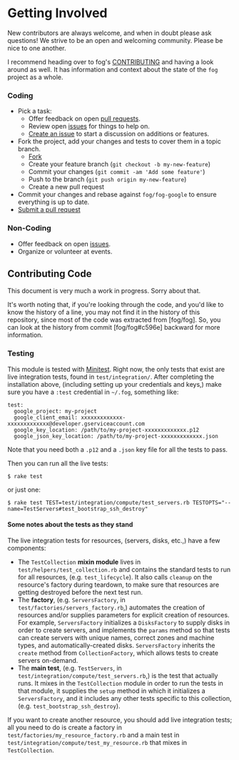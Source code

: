 # Getting Involved

New contributors are always welcome, and when in doubt please ask questions! We strive to be an open and welcoming community. Please be nice to one another.

I recommend heading over to fog's [CONTRIBUTING](https://github.com/fog/fog/blob/master/CONTRIBUTING.md) and having a look around as well.  It has information and context about the state of the `fog` project as a whole.

### Coding

* Pick a task:
  * Offer feedback on open [pull requests](https://github.com/fog/fog-google/pulls).
  * Review open [issues](https://github.com/fog/fog-google/issues) for things to help on.
  * [Create an issue](https://github.com/fog/fog-google/issues/new) to start a discussion on additions or features.
* Fork the project, add your changes and tests to cover them in a topic branch.
  * [Fork](https://github.com/fog/fog-google/fork)
  * Create your feature branch (`git checkout -b my-new-feature`)
  * Commit your changes (`git commit -am 'Add some feature'`)
  * Push to the branch (`git push origin my-new-feature`)
  * Create a new pull request
* Commit your changes and rebase against `fog/fog-google` to ensure everything is up to date.
* [Submit a pull request](https://github.com/fog/fog-google/compare/)

### Non-Coding

* Offer feedback on open [issues](https://github.com/fog/fog-google/issues).
* Organize or volunteer at events.

## Contributing Code

This document is very much a work in progress.  Sorry about that.

It's worth noting that, if you're looking through the code, and you'd like to know the history of a line, you may not find it in the history of this repository, since most of the code was extracted from [fog/fog].  So, you can look at the history from commit [fog/fog#c596e] backward for more information.

### Testing

This module is tested with [Minitest](https://github.com/seattlerb/minitest).  Right now, the only tests that exist are live integration tests, found in `test/integration/`.  After completing the installation above, (including setting up your credentials and keys,) make sure you have a `:test` credential in `~/.fog`, something like:

```
test:
  google_project: my-project
  google_client_email: xxxxxxxxxxxxx-xxxxxxxxxxxxx@developer.gserviceaccount.com
  google_key_location: /path/to/my-project-xxxxxxxxxxxxx.p12
  google_json_key_location: /path/to/my-project-xxxxxxxxxxxxx.json
```

Note that you need both a `.p12` and a `.json` key file for all the tests to pass.

Then you can run all the live tests:

```shell
$ rake test
```

or just one:

```shell
$ rake test TEST=test/integration/compute/test_servers.rb TESTOPTS="--name=TestServers#test_bootstrap_ssh_destroy"
```

#### Some notes about the tests as they stand

The live integration tests for resources, (servers, disks, etc.,) have a few components:

- The `TestCollection` **mixin module** lives in `test/helpers/test_collection.rb` and contains the standard tests to run for all resources, (e.g. `test_lifecycle`).  It also calls `cleanup` on the resource's factory during teardown, to make sure that resources are getting destroyed before the next test run.
- The **factory**, (e.g. `ServersFactory`, in `test/factories/servers_factory.rb`,) automates the creation of resources and/or supplies parameters for explicit creation of resources.  For example, `ServersFactory` initializes a `DisksFactory` to supply disks in order to create servers, and implements the `params` method so that tests can create servers with unique names, correct zones and machine types, and automatically-created disks.  `ServersFactory` inherits the `create` method from `CollectionFactory`, which allows tests to create servers on-demand.
- The **main test**, (e.g. `TestServers`, in `test/integration/compute/test_servers.rb`,) is the test that actually runs.  It mixes in the `TestCollection` module in order to run the tests in that module, it supplies the `setup` method in which it initializes a `ServersFactory`, and it includes any other tests specific to this collection, (e.g. `test_bootstrap_ssh_destroy`).

If you want to create another resource, you should add live integration tests; all you need to do is create a factory in `test/factories/my_resource_factory.rb` and a main test in `test/integration/compute/test_my_resource.rb` that mixes in `TestCollection`.
